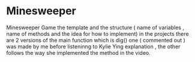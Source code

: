 # Minesweeper
Minesweeper Game
the template and the structure ( name of variables , name of methods and the idea for how to implement)
in the projects there are 2 versions of the main function which is dig() one ( commented out ) was made by me before listeninng to Kylie Ying explanation ,
the other follows the way she implemented the method in the video. 
